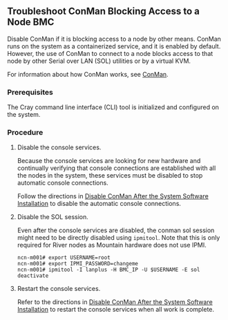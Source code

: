 ## Troubleshoot ConMan Blocking Access to a Node BMC

Disable ConMan if it is blocking access to a node by other means. ConMan runs on the system as a containerized service, and it is enabled by default. However, the use of ConMan to connect to a node blocks access to that node by other Serial over LAN \(SOL\) utilities or by a virtual KVM.

For information about how ConMan works, see [ConMan](ConMan.md).

### Prerequisites

The Cray command line interface \(CLI\) tool is initialized and configured on the system.

### Procedure

1. Disable the console services.

    Because the console services are looking for new hardware and continually verifying that console
    connections are established with all the nodes in the system, these services must be disabled
    to stop automatic console connections.

    Follow the directions in [Disable ConMan After the System Software Installation](Disable_ConMan_After_System_Software_Installation.md) to
    disable the automatic console connections.

2. Disable the SOL session.

    Even after the console services are disabled, the conman sol session might need to be directly disabled using `ipmitool`. Note that this is only required for River nodes as Mountain hardware
    does not use IPMI.

    ```
    ncn-m001# export USERNAME=root
    ncn-m001# export IPMI_PASSWORD=changeme
    ncn-m001# ipmitool -I lanplus -H BMC_IP -U $USERNAME -E sol deactivate
    ```

3. Restart the console services.

    Refer to the directions in [Disable ConMan After the System Software Installation](Disable_ConMan_After_System_Software_Installation.md) to restart the console services when all work is complete.

